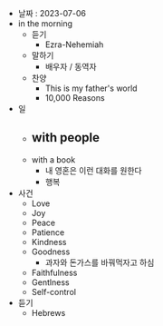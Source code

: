 - 날짜 : 2023-07-06
- in the morning
	- 듣기
		- Ezra-Nehemiah
	- 말하기
		-  배우자 / 동역자 
	- 찬양
		- This is my father's world
		- 10,000 Reasons
- 일
	- with people
		- 
	- with a book
		- 내 영혼은 이런 대화를 원한다
		- 행복
- 사건
	- Love
	- Joy
	- Peace
	- Patience
	- Kindness
	- Goodness
		- 과자와 돈가스를 바꿔먹자고 하심
	- Faithfulness
	- Gentlness
	- Self-control
- 듣기
	- Hebrews 
